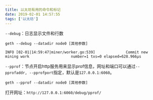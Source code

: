 ```yaml
---
title: 以太坊有用的命令和标记
date: 2019-02-01 14:57:55
tags: ['以太坊']
---
```



`--debug`：日志显示文件和行数
```
geth --debug --datadir node0 [其他参数]

INFO [02-01|14:59:47|miner/worker.go:539]              Commit new mining work                   number=1 txs=0 elapsed=628.966µs
```

`--pprof`：节点开启http服务用来显示prof信息，网址和端口可以通过`--pprofaddr, --pprofport`指定，默认是`127.0.0.1:6060`。
```
geth --pprof --datadir node0 [其他参数]
```
打开网址：`http://127.0.0.1:6060/debug/pprof/`
